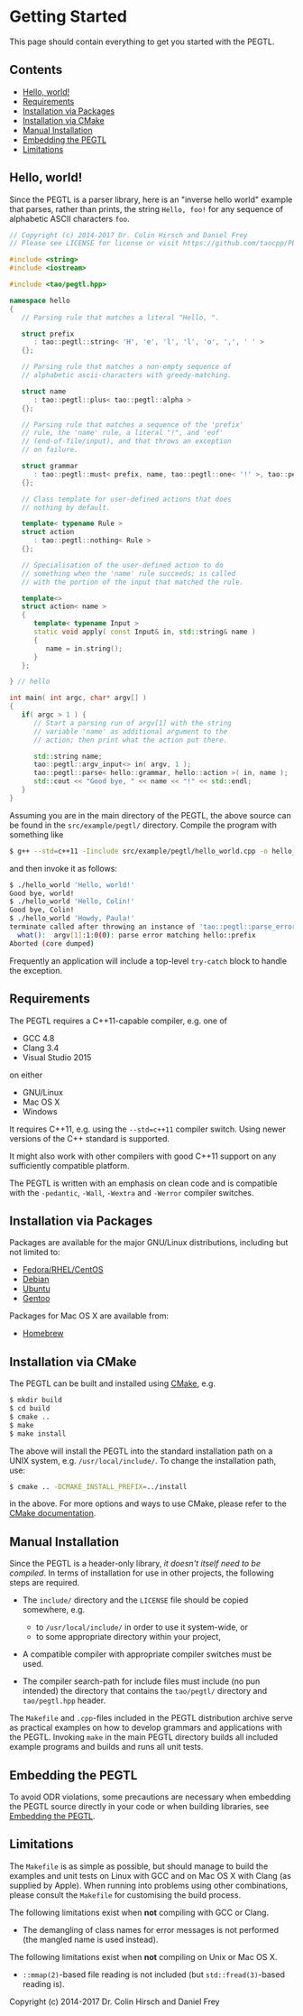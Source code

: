 # Getting Started

This page should contain everything to get you started with the PEGTL.

## Contents

* [Hello, world!](#hello-world)
* [Requirements](#requirements)
* [Installation via Packages](#installation-via-packages)
* [Installation via CMake](#installation-via-cmake)
* [Manual Installation](#manual-installation)
* [Embedding the PEGTL](#embedding-the-pegtl)
* [Limitations](#limitations)

## Hello, world!

Since the PEGTL is a parser library, here is an "inverse hello world" example that parses,
rather than prints, the string `Hello, foo!` for any sequence of alphabetic ASCII characters `foo`.

```c++
// Copyright (c) 2014-2017 Dr. Colin Hirsch and Daniel Frey
// Please see LICENSE for license or visit https://github.com/taocpp/PEGTL/

#include <string>
#include <iostream>

#include <tao/pegtl.hpp>

namespace hello
{
   // Parsing rule that matches a literal "Hello, ".

   struct prefix
      : tao::pegtl::string< 'H', 'e', 'l', 'l', 'o', ',', ' ' >
   {};

   // Parsing rule that matches a non-empty sequence of
   // alphabetic ascii-characters with greedy-matching.

   struct name
      : tao::pegtl::plus< tao::pegtl::alpha >
   {};

   // Parsing rule that matches a sequence of the 'prefix'
   // rule, the 'name' rule, a literal "!", and 'eof'
   // (end-of-file/input), and that throws an exception
   // on failure.

   struct grammar
      : tao::pegtl::must< prefix, name, tao::pegtl::one< '!' >, tao::pegtl::eof >
   {};

   // Class template for user-defined actions that does
   // nothing by default.

   template< typename Rule >
   struct action
      : tao::pegtl::nothing< Rule >
   {};

   // Specialisation of the user-defined action to do
   // something when the 'name' rule succeeds; is called
   // with the portion of the input that matched the rule.

   template<>
   struct action< name >
   {
      template< typename Input >
      static void apply( const Input& in, std::string& name )
      {
         name = in.string();
      }
   };

} // hello

int main( int argc, char* argv[] )
{
   if( argc > 1 ) {
      // Start a parsing run of argv[1] with the string
      // variable 'name' as additional argument to the
      // action; then print what the action put there.

      std::string name;
      tao::pegtl::argv_input<> in( argv, 1 );
      tao::pegtl::parse< hello::grammar, hello::action >( in, name );
      std::cout << "Good bye, " << name << "!" << std::endl;
   }
}
```

Assuming you are in the main directory of the PEGTL, the above source can be
found in the `src/example/pegtl/` directory. Compile the program with something like

```sh
$ g++ --std=c++11 -Iinclude src/example/pegtl/hello_world.cpp -o hello_world
```

and then invoke it as follows:

```sh
$ ./hello_world 'Hello, world!'
Good bye, world!
$ ./hello_world 'Hello, Colin!'
Good bye, Colin!
$ ./hello_world 'Howdy, Paula!'
terminate called after throwing an instance of 'tao::pegtl::parse_error'
  what():  argv[1]:1:0(0): parse error matching hello::prefix
Aborted (core dumped)
```

Frequently an application will include a top-level `try-catch` block to handle
the exception.

## Requirements

The PEGTL requires a C++11-capable compiler, e.g. one of

* GCC 4.8
* Clang 3.4
* Visual Studio 2015

on either

* GNU/Linux
* Mac OS X
* Windows

It requires C++11, e.g. using the `--std=c++11` compiler switch.
Using newer versions of the C++ standard is supported.

It might also work with other compilers with good C++11 support on any sufficiently
compatible platform.

The PEGTL is written with an emphasis on clean code and is compatible with
the `-pedantic`, `-Wall`, `-Wextra` and `-Werror` compiler switches.

## Installation via Packages

Packages are available for the major GNU/Linux distributions, including but not limited to:

* [Fedora/RHEL/CentOS](https://apps.fedoraproject.org/packages/PEGTL)
* [Debian](https://packages.debian.org/search?keywords=pegtl-dev)
* [Ubuntu](http://packages.ubuntu.com/search?keywords=pegtl-dev)
* [Gentoo](https://packages.gentoo.org/packages/dev-libs/pegtl)

Packages for Mac OS X are available from:

* [Homebrew](http://brewformulas.org/Pegtl)

## Installation via CMake

The PEGTL can be built and installed using [CMake](https://cmake.org/), e.g.

```sh
$ mkdir build
$ cd build
$ cmake ..
$ make
$ make install
```

The above will install the PEGTL into the standard installation path on a
UNIX system, e.g. `/usr/local/include/`. To change the installation path, use:

```sh
$ cmake .. -DCMAKE_INSTALL_PREFIX=../install
```

in the above. For more options and ways to use CMake, please refer to the [CMake documentation](https://cmake.org/documentation/).

## Manual Installation

Since the PEGTL is a header-only library, _it doesn't itself need to be compiled_.
In terms of installation for use in other projects, the following steps are required.

- The `include/` directory and the `LICENSE` file should be copied somewhere, e.g.

  - to `/usr/local/include/` in order to use it system-wide, or
  - to some appropriate directory within your project,

- A compatible compiler with appropriate compiler switches must be used.
- The compiler search-path for include files must include (no pun intended)
  the directory that contains the `tao/pegtl/` directory and `tao/pegtl.hpp` header.

The `Makefile` and `.cpp`-files included in the PEGTL distribution archive serve
as practical examples on how to develop grammars and applications with the PEGTL.
Invoking `make` in the main PEGTL directory builds all included example programs
and builds and runs all unit tests.

## Embedding the PEGTL

To avoid ODR violations, some precautions are necessary when embedding the PEGTL
source directly in your code or when building libraries, see [Embedding the PEGTL](Embedding.md).

## Limitations

The `Makefile` is as simple as possible, but should manage to build the examples
and unit tests on Linux with GCC and on Mac OS X with Clang (as supplied by Apple).
When running into problems using other combinations, please consult the `Makefile`
for customising the build process.

The following limitations exist when **not** compiling with GCC or Clang.

- The demangling of class names for error messages is not performed (the mangled name is used instead).

The following limitations exist when **not** compiling on Unix or Mac OS X.

- `::mmap(2)`-based file reading is not included (but `std::fread(3)`-based reading is).

Copyright (c) 2014-2017 Dr. Colin Hirsch and Daniel Frey
